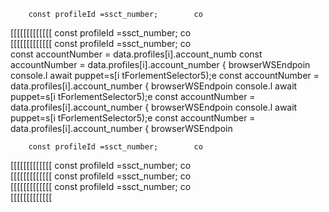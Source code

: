         const profileId =ssct_number;        co  
[[[[[[[[[[[[[
        const profileId =ssct_number;        co  
[[[[[[[[[[[[[
        const profileId =ssct_number;        co  
        const accountNumber = data.profiles[i].account_numb
        const accountNumber = data.profiles[i].account_number
                    { browserWSEndpoin
console.l await puppet=s[i tForlementSelector5);e
        const accountNumber = data.profiles[i].account_number
                    { browserWSEndpoin
console.l await puppet=s[i tForlementSelector5);e
        const accountNumber = data.profiles[i].account_number
                    { browserWSEndpoin
console.l await puppet=s[i tForlementSelector5);e
        const accountNumber = data.profiles[i].account_number
                    { browserWSEndpoin

        const profileId =ssct_number;        co  
[[[[[[[[[[[[[
        const profileId =ssct_number;        co  
[[[[[[[[[[[[[
        const profileId =ssct_number;        co  
[[[[[[[[[[[[[
        const profileId =ssct_number;        co  
[[[[[[[[[[[[[
